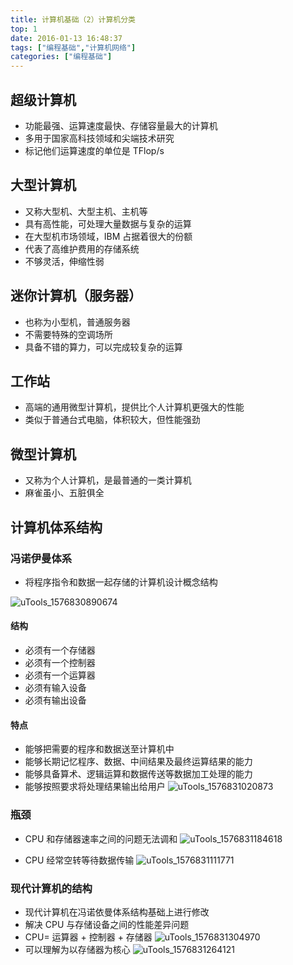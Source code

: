 ```yaml
---
title: 计算机基础（2）计算机分类
top: 1
date: 2016-01-13 16:48:37
tags: ["编程基础","计算机网络"]
categories: ["编程基础"]
---
```


## 超级计算机

- 功能最强、运算速度最快、存储容量最大的计算机
- 多用于国家高科技领域和尖端技术研究
- 标记他们运算速度的单位是 TFlop/s

## 大型计算机

- 又称大型机、大型主机、主机等
- 具有高性能，可处理大量数据与复杂的运算
- 在大型机市场领域，IBM 占据着很大的份额
- 代表了高维护费用的存储系统
- 不够灵活，伸缩性弱

## 迷你计算机（服务器）

- 也称为小型机，普通服务器
- 不需要特殊的空调场所
- 具备不错的算力，可以完成较复杂的运算

## 工作站

- 高端的通用微型计算机，提供比个人计算机更强大的性能
- 类似于普通台式电脑，体积较大，但性能强劲

## 微型计算机

- 又称为个人计算机，是最普通的一类计算机
- 麻雀虽小、五脏俱全

## 计算机体系结构

### 冯诺伊曼体系

- 将程序指令和数据一起存储的计算机设计概念结构

![uTools_1576830890674](https://tva3.sinaimg.cn/large/a616b9a4gy1ga39wb95esj20ve0dpdju.jpg)

#### 结构

- 必须有一个存储器
- 必须有一个控制器
- 必须有一个运算器
- 必须有输入设备
- 必须有输出设备

#### 特点

- 能够把需要的程序和数据送至计算机中
- 能够长期记忆程序、数据、中间结果及最终运算结果的能力
- 能够具备算术、逻辑运算和数据传送等数据加工处理的能力
- 能够按照要求将处理结果输出给用户
![uTools_1576831020873](https://tvax3.sinaimg.cn/large/a616b9a4gy1ga39yim5h3j20va0ggjul.jpg)

### 瓶颈

- CPU 和存储器速率之间的问题无法调和
![uTools_1576831184618](https://tvax4.sinaimg.cn/large/a616b9a4gy1ga3a1dc2j4j20w90fw784.jpg)

- CPU 经常空转等待数据传输
![uTools_1576831111771](https://tva4.sinaimg.cn/large/a616b9a4gy1ga3a0a8iozj20tp0f3whx.jpg)

### 现代计算机的结构

- 现代计算机在冯诺依曼体系结构基础上进行修改
- 解决 CPU 与存储设备之间的性能差异问题
- CPU= 运算器 + 控制器 + 存储器
![uTools_1576831304970](https://tva4.sinaimg.cn/large/a616b9a4gy1ga3a3ekn3zj20wc0gmwhv.jpg)
- 可以理解为以存储器为核心
![uTools_1576831264121](https://tva4.sinaimg.cn/large/a616b9a4gy1ga3a2qbknhj20nt0fcju5.jpg)
